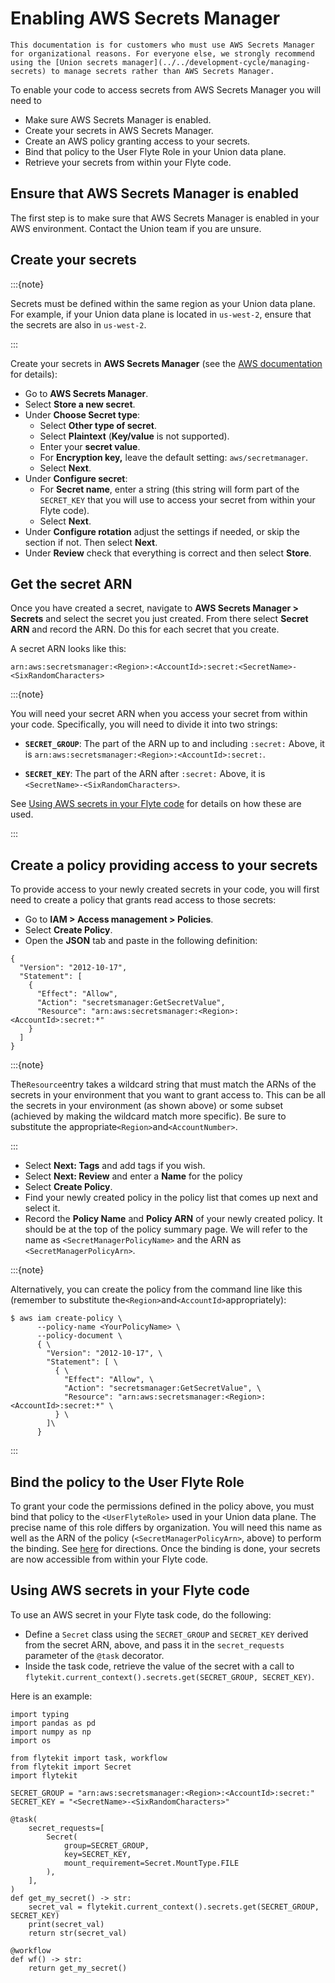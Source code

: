 # Enabling AWS Secrets Manager

```{note}
This documentation is for customers who must use AWS Secrets Manager for organizational reasons. For everyone else, we strongly recommend using the [Union secrets manager](../../development-cycle/managing-secrets) to manage secrets rather than AWS Secrets Manager.
```

To enable your code to access secrets from AWS Secrets Manager you will need to

* Make sure AWS Secrets Manager is enabled.
* Create your secrets in AWS Secrets Manager.
* Create an AWS policy granting access to your secrets.
* Bind that policy to the User Flyte Role in your Union data plane.
* Retrieve your secrets from within your Flyte code.

## Ensure that AWS Secrets Manager is enabled

The first step is to make sure that AWS Secrets Manager is enabled in your AWS environment.
Contact the Union team if you are unsure.

## Create your secrets

:::{note}

Secrets must be defined within the same region as your Union data plane.
For example, if your Union data plane is located in `us-west-2`, ensure that the secrets are also in `us-west-2`.

:::

Create your secrets in **AWS Secrets Manager** (see the [AWS documentation](https://docs.aws.amazon.com/secretsmanager/latest/userguide/create_secret.html) for details):

* Go to **AWS Secrets Manager**.
* Select **Store a new secret**.
* Under **Choose Secret type**:
  * Select **Other type of secret**.
  * Select **Plaintext** (**Key/value** is not supported).
  * Enter your **secret value**.
  * For **Encryption key,** leave the default setting: `aws/secretmanager`.
  * Select **Next**.
* Under **Configure secret**:
  * For **Secret name**, enter a string (this string will form part of the `SECRET_KEY` that you will use to access your secret from within your Flyte code).
  * Select **Next**.
* Under **Configure rotation** adjust the settings if needed, or skip the section if not. Then select **Next**.
* Under **Review** check that everything is correct and then select **Store**.

## Get the secret ARN

Once you have created a secret, navigate to **AWS Secrets Manager > Secrets** and select the secret you just created.
From there select **Secret ARN** and record the ARN.
Do this for each secret that you create.

A secret ARN looks like this:

```{code-block} shell
arn:aws:secretsmanager:<Region>:<AccountId>:secret:<SecretName>-<SixRandomCharacters>
```

:::{note}

You will need your secret ARN when you access your secret from within your code.
Specifically, you will need to divide it into two strings:

* **`SECRET_GROUP`**: The part of the ARN up to and including `:secret:`
Above, it is `arn:aws:secretsmanager:<Region>:<AccountId>:secret:`.

* **`SECRET_KEY`**: The part of the ARN after `:secret:`
Above, it is `<SecretName>-<SixRandomCharacters>`.

See [Using AWS secrets in your Flyte code](./enabling-aws-secrets-manager.md#using-aws-secrets-in-your-flyte-code) for details on how these are used.

:::

## Create a policy providing access to your secrets

To provide access to your newly created secrets in your code, you will first need to create a policy that grants read access to those secrets:

* Go to **IAM > Access management > Policies**.
* Select **Create Policy**.
* Open the **JSON** tab and paste in the following definition:

```{code-block} json
{
  "Version": "2012-10-17",
  "Statement": [
    {
      "Effect": "Allow",
      "Action": "secretsmanager:GetSecretValue",
      "Resource": "arn:aws:secretsmanager:<Region>:<AccountId>:secret:*"
    }
  ]
}
```

:::{note}

The`Resource`entry takes a wildcard string that must match the ARNs of the secrets in your environment that you want to grant access to.
This can be all the secrets in your environment (as shown above) or some subset (achieved by making the wildcard match more specific).
Be sure to substitute the appropriate`<Region>`and`<AccountNumber>`.

:::

* Select **Next: Tags** and add tags if you wish.
* Select **Next: Review** and enter a **Name** for the policy
* Select **Create Policy**.
* Find your newly created policy in the policy list that comes up next and select it.
* Record the **Policy Name** and **Policy ARN** of your newly created policy.
It should be at the top of the policy summary page.
We will refer to the name as `<SecretManagerPolicyName>` and the ARN as `<SecretManagerPolicyArn>`.

:::{note}

Alternatively, you can create the policy from the command line like this (remember to substitute the`<Region>`and`<AccountId>`appropriately):

```{code-block} shell
$ aws iam create-policy \
      --policy-name <YourPolicyName> \
      --policy-document \
      { \
        "Version": "2012-10-17", \
        "Statement": [ \
          { \
            "Effect": "Allow", \
            "Action": "secretsmanager:GetSecretValue", \
            "Resource": "arn:aws:secretsmanager:<Region>:<AccountId>:secret:*" \
          } \
        ]\
      }
```

:::

## Bind the policy to the User Flyte Role

To grant your code the permissions defined in the policy above, you must bind that policy to the `<UserFlyteRole>` used in your Union data plane.
The precise name of this role differs by organization.
You will need this name as well as the ARN of the policy (`<SecretManagerPolicyArn>`, above) to perform the binding.
See [here](./index) for directions. Once the binding is done, your secrets are now accessible from within your Flyte code.

## Using AWS secrets in your Flyte code

To use an AWS secret in your Flyte task code, do the following:

* Define a `Secret` class using the `SECRET_GROUP` and `SECRET_KEY` derived from the secret ARN, above, and pass it in the `secret_requests` parameter of the `@task` decorator.
* Inside the task code, retrieve the value of the secret with a call to\
  `flytekit.current_context().secrets.get(SECRET_GROUP, SECRET_KEY)`.

Here is an example:

```{code-block} python
import typing
import pandas as pd
import numpy as np
import os

from flytekit import task, workflow
from flytekit import Secret
import flytekit

SECRET_GROUP = "arn:aws:secretsmanager:<Region>:<AccountId>:secret:"
SECRET_KEY = "<SecretName>-<SixRandomCharacters>"

@task(
    secret_requests=[
        Secret(
            group=SECRET_GROUP,
            key=SECRET_KEY,
            mount_requirement=Secret.MountType.FILE
        ),
    ],
)
def get_my_secret() -> str:
    secret_val = flytekit.current_context().secrets.get(SECRET_GROUP, SECRET_KEY)
    print(secret_val)
    return str(secret_val)

@workflow
def wf() -> str:
    return get_my_secret()
```
